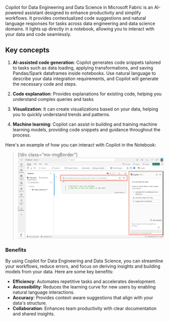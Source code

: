 Copilot for Data Engineering and Data Science in Microsoft Fabric is an AI-powered assistant designed to enhance productivity and simplify workflows. It provides contextualized code suggestions and natural language responses for tasks across data engineering and data science domains. It lights up directly in a notebook, allowing you to interact with your data and code seamlessly.

## Key concepts

1. **AI-assisted code generation**: Copilot generates code snippets tailored to tasks such as data loading, applying transformations, and saving Pandas/Spark dataframes inside notebooks. Use natural language to describe your data integration requirements, and Copilot will generate the necessary code and steps.

2. **Code explanation**: Provides explanations for existing code, helping you understand complex queries and tasks

3. **Visualization**: It can create visualizations based on your data, helping you to quickly understand trends and patterns.

4. **Machine learning**: Copilot can assist in building and training machine learning models, providing code snippets and guidance throughout the process.

Here's an example of how you can interact with Copilot in the Notebook:

> [!div class="mx-imgBorder"]
> [![Screenshot of copilot in a Fabric Notebook.](../media/copilot-notebook.png)](../media/copilot-notebook.png#lightbox)

### Benefits

By using Copilot for Data Engineering and Data Science, you can streamline your workflows, reduce errors, and focus on deriving insights and building models from your data. Here are some key benefits:

- **Efficiency**: Automates repetitive tasks and accelerates development.  
- **Accessibility**: Reduces the learning curve for new users by enabling natural language interactions.  
- **Accuracy**: Provides context-aware suggestions that align with your data's structure.  
- **Collaboration**: Enhances team productivity with clear documentation and shared insights.

